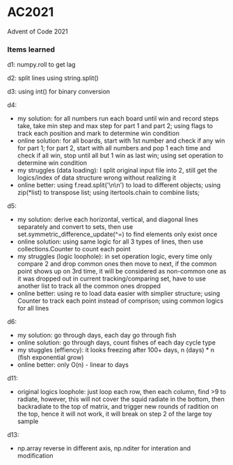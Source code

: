 # AC2021
Advent of Code 2021

### Items learned  
d1: numpy.roll to get lag

d2: split lines using string.split()

d3: using int() for binary conversion

d4: 
- my solution: for all numbers run each board until win and record steps take, take min step and max step for part 1 and part 2; using flags to track each position and mark to determine win condition
- online solution: for all boards, start with 1st number and check if any win for part 1; for part 2, start with all numbers and pop 1 each time and check if all win, stop until all but 1 win as last win; using set operation to determine win condition
- my struggles (data loading): I split original input file into 2, still get the logics/index of data structure wrong without realizing it
- online better: using f.read.split('\n\n') to load to different objects; using zip(*list) to transpose list; using itertools.chain to combine lists; 

d5:
- my solution: derive each horizontal, vertical, and diagonal lines separately and convert to sets, then use set.symmetric_difference_update(^=) to find elements only exist once
- online solution: using same logic for all 3 types of lines, then use collections.Counter to count each point
- my struggles (logic loophole): in set operation logic, every time only compare 2 and drop common ones then move to next, if the common point shows up on 3rd time, it will be considered as non-common one as it was dropped out in current tracking/comparing set, have to use another list to track all the common ones dropped
- online better: using re to load data easier with simplier structure; using Counter to track each point instead of comprison; using common logics for all lines

d6:
- my solution: go through days, each day go through fish
- online solution: go through days, count fishes of each day cycle type
- my stuggles (effiency): it looks freezing after 100+ days, n (days) * n (fish exponential grow)
- online better: only O(n) - linear to days

d11:
- original logics loophole: just loop each row, then each column, find >9 to radiate, however, this will not cover the squid radiate in the bottom, then backradiate to the top of matrix, and trigger new rounds of radition on the top, hence it will not work, it will break on step 2 of the large toy sample

d13:
- np.array reverse in different axis, np.nditer for interation and modification